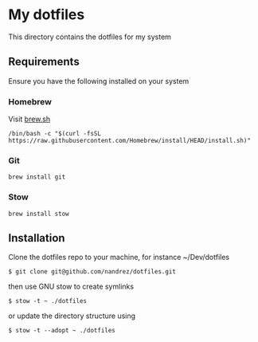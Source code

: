 # My dotfiles
This directory contains the dotfiles for my system

## Requirements
Ensure you have the following installed on your system

### Homebrew
Visit [brew.sh](https://brew.sh/)
```
/bin/bash -c "$(curl -fsSL https://raw.githubusercontent.com/Homebrew/install/HEAD/install.sh)"
```

### Git
```
brew install git
```

### Stow
```
brew install stow
```

## Installation
Clone the dotfiles repo to your machine, for instance ~/Dev/dotfiles
```
$ git clone git@github.com/nandrez/dotfiles.git
```

then use GNU stow to create symlinks
```
$ stow -t ~ ./dotfiles
```

or update the directory structure using
```
$ stow -t --adopt ~ ./dotfiles
```
